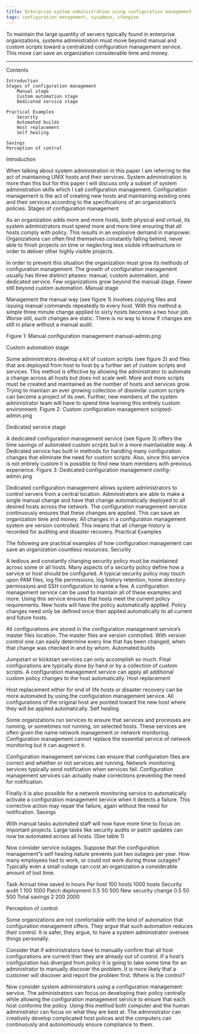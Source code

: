 ```yaml
---
title: Enterprise system administration using configuration management
tags: configuration management, sysadmin, cfengine
---
```


To maintain the large quantity of servers typically found in enterprise
organizations, systems administration must move beyond manual and custom
scripts toward a centralized configuration management service. This move can
save an organization considerable time and money.

---


Contents

    Introduction
    Stages of configuration management
        Manual stage
        Custom automation stage
        Dedicated service stage

    Practical Examples
        Security
        Automated builds
        Host replacement
        Self healing

    Savings
    Perception of control

Introduction

When talking about system administration in this paper I am referring to the act of maintaining UNIX hosts and their services. System administration is more than this but for this paper I will discuss only a subset of system administration skills which I call configuration management. Configuration management is the act of creating new hosts and maintaining existing ones and their services according to the specifications of an organization’s policies.
Stages of configuration management

As an organization adds more and more hosts, both physical and virtual, its system administrators must spend more and more time ensuring that all hosts comply with policy. This results in an explosive demand in manpower. Organizations can often find themselves constantly falling behind, never able to finish projects on time or neglecting less visible infrastructure in order to deliver other highly visible projects.

In order to prevent this situation the organization must grow its methods of configuration management. The growth of configuration management usually has three distinct phases: manual, custom automation, and dedicated service. Few organizations grow beyond the manual stage. Fewer still beyond custom automation.
Manual stage

Management the manual way (see figure 1) involves copying files and issuing manual commands repeatedly to every host. With this method a simple three minute change applied to sixty hosts becomes a two hour job. Worse still, such changes are static. There is no way to know if changes are still in place without a manual audit.

Figure 1: Manual configuration management manual-admin.png


Custom automation stage

Some administrators develop a kit of custom scripts (see figure 2) and files that are deployed from host to host by a further set of custom scripts and services. This method is effective by allowing the administrator to automate a change across all hosts but does not scale well. More and more scripts must be created and maintained as the number of hosts and services grow. Trying to maintain an ever growing collection of dissimilar custom scripts can become a project of its own. Further, new members of the system administrator team will have to spend time learning this entirely custom environment.
Figure 2: Custom configuration management scripted-admin.png


Dedicated service stage

A dedicated configuration management service (see figure 3) offers the time savings of automated custom scripts but in a more maintainable way. A Dedicated service has built in methods for handling many configuration changes that eliminate the need for custom scripts. Also, since this service is not entirely custom it is possible to find new team members with previous experience.
Figure 3: Dedicated configuration management config-admin.png


Dedicated configuration management allows system administrators to control servers from a central location. Administrators are able to make a single manual change and have that change automatically deployed to all desired hosts across the network. The configuration management service continuously ensures that these changes are applied. This can save an organization time and money. All changes in a configuration management system are version controlled. This means that all change history is recorded for auditing and disaster recovery.
Practical Examples

The following are practical examples of how configuration management can save an organization countless resources.
Security

A tedious and constantly changing security policy must be maintained across some or all hosts. Many aspects of a security policy define how a service or host should be configured. A typical security policy may touch upon PAM files, log file permissions, log history retention, home directory permissions and SSH configuration to name a few. A configuration management service can be used to maintain all of these examples and more. Using this service ensures that hosts meet the current policy requirements. New hosts will have the policy automatically applied. Policy changes need only be defined once then applied automatically to all current and future hosts.

All configurations are stored in the configuration management service’s master files location. The master files are version controlled. With version control one can easily determine every line that has been changed, when that change was checked in and by whom.
Automated builds

Jumpstart or kickstart services can only accomplish so much. Final configurations are typically done by hand or by a collection of custom scripts. A configuration management service can apply all additional custom policy changes to the host automatically.
Host replacement

Host replacement either for end of life hosts or disaster recovery can be more automated by using the configuration management service. All configurations of the original host are pointed toward the new host where they will be applied automatically.
Self healing

Some organizations run services to ensure that services and processes are running, or sometimes not running, on selected hosts. These services are often given the name network management or network monitoring. Configuration management cannot replace the essential service of network monitoring but it can augment it.

Configuration management services can ensure that configuration files are correct and whether or not services are running. Network monitoring services typically send notification when services fail. Configuration management services can actually make corrections preventing the need for notification.

Finally it is also possible for a network monitoring service to automatically activate a configuration management service when it detects a failure. This corrective action may repair the failure, again without the need for notification.
Savings

With manual tasks automated staff will now have more time to focus on important projects. Large tasks like security audits or patch updates can now be automated across all hosts. (See table 1)

Now consider service outages. Suppose that the configuration management”s self healing nature prevents just two outages per year. How many employees had to work, or could not work during those outages? Typically even a small outage can cost an organization a considerable amount of lost time.

Task  Annual time saved in hours
   Per host    100 hosts   1000 hosts
Security audit    1  100   1000
Patch deployment  0.5   50    500
New security change  0.5   50    500
Total savings  2  200   2000


Perception of control

Some organizations are not comfortable with the kind of automation that configuration management offers. They argue that such automation reduces their control. It is safer, they argue, to have a system administrator oversee things personally.

Consider that if administrators have to manually confirm that all host configurations are current then they are already out of control. If a host’s configuration has diverged from policy it is going to take some time for an administrator to manually discover the problem. It is more likely that a customer will discover and report the problem first. Where is the control?

Now consider system administrators using a configuration management service. The administrators can focus on developing their policy centrally while allowing the configuration management service to ensure that each host conforms the policy. Using this method both computer and the human administrator can focus on what they are best at. The administrator can creatively develop complicated host polices and the computers can continuously and autonomously ensure compliance to them.

